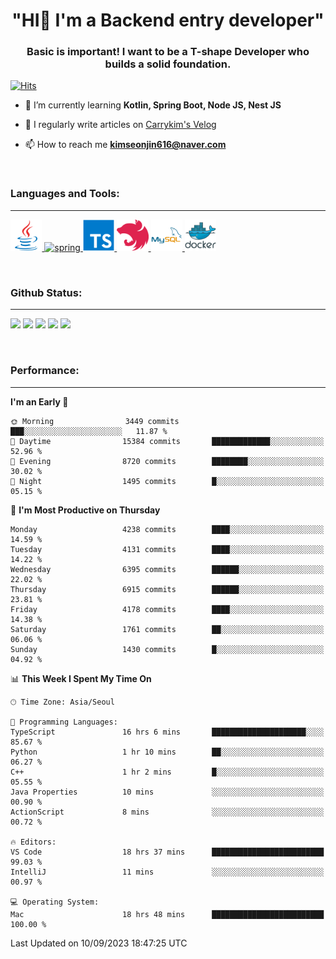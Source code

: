<h1 align="center">"HI👋 I'm a Backend entry developer" </h1>
<h3 align="center">Basic is important! I want to be a T-shape Developer who builds a solid foundation.</h3>

[![Hits](https://hits.seeyoufarm.com/api/count/incr/badge.svg?url=https%3A%2F%2Fgithub.com%2Fgimseonjin&count_bg=%2318BFE5&title_bg=%23555555&icon=ko-fi.svg&icon_color=%23E7E7E7&title=hits&edge_flat=false)](https://hits.seeyoufarm.com)

- 🌱 I’m currently learning **Kotlin, Spring Boot, Node JS, Nest JS**

- 📝 I regularly write articles on [Carrykim's Velog](https://velog.io/@carrykim)

- 📫 How to reach me **kimseonjin616@naver.com**

<br/>

<h3 align="left">Languages and Tools:</h3>

***

<p align="left"> 
 <a href="https://www.java.com" target="_blank" rel="noreferrer"> <img src="https://raw.githubusercontent.com/devicons/devicon/master/icons/java/java-original.svg" alt="java" width="10%" height="10%"/> </a>
 <a href="https://spring.io/" target="_blank" rel="noreferrer"> <img src="https://www.vectorlogo.zone/logos/springio/springio-icon.svg" alt="spring" width="10%" height="10%"/> </a>
  <a href="https://www.typescriptlang.org/" target="_blank" rel="noreferrer"> <img src="https://raw.githubusercontent.com/devicons/devicon/master/icons/typescript/typescript-original.svg" alt="typescript" width="10%" height="10%"/> </a>
<a href="https://nestjs.com/" target="_blank" rel="noreferrer"> <img src="https://raw.githubusercontent.com/devicons/devicon/master/icons/nestjs/nestjs-plain.svg" alt="nestjs" width="10%" height="10%"/> </a> 
<a href="https://www.mysql.com/" target="_blank" rel="noreferrer"> <img src="https://raw.githubusercontent.com/devicons/devicon/master/icons/mysql/mysql-original-wordmark.svg" alt="mysql" width="10%" height="10%"/>  </a>
 <a href="https://www.docker.com/" target="_blank" rel="noreferrer"> <img src="https://raw.githubusercontent.com/devicons/devicon/master/icons/docker/docker-original-wordmark.svg" alt="docker" width="10%" height="10%"/> </a>
 </p>
</p>

<br/>

<h3 align="left">Github Status:</h3>

***

![](http://github-profile-summary-cards.vercel.app/api/cards/profile-details?username=gimseonjin&theme=nord_bright)
![](http://github-profile-summary-cards.vercel.app/api/cards/repos-per-language?username=gimseonjin&theme=nord_bright)
![](http://github-profile-summary-cards.vercel.app/api/cards/most-commit-language?username=gimseonjin&theme=nord_bright)
![](http://github-profile-summary-cards.vercel.app/api/cards/stats?username=gimseonjin&theme=nord_bright)
![](http://github-profile-summary-cards.vercel.app/api/cards/productive-time?username=gimseonjin&theme=nord_bright&utcOffset=8)


<br/>

<h3 align="left">Performance:</h3>

***

<!--START_SECTION:waka-->
**I'm an Early 🐤** 

```text
🌞 Morning                3449 commits        ███░░░░░░░░░░░░░░░░░░░░░░   11.87 % 
🌆 Daytime                15384 commits       █████████████░░░░░░░░░░░░   52.96 % 
🌃 Evening                8720 commits        ████████░░░░░░░░░░░░░░░░░   30.02 % 
🌙 Night                  1495 commits        █░░░░░░░░░░░░░░░░░░░░░░░░   05.15 % 
```
📅 **I'm Most Productive on Thursday** 

```text
Monday                   4238 commits        ████░░░░░░░░░░░░░░░░░░░░░   14.59 % 
Tuesday                  4131 commits        ████░░░░░░░░░░░░░░░░░░░░░   14.22 % 
Wednesday                6395 commits        ██████░░░░░░░░░░░░░░░░░░░   22.02 % 
Thursday                 6915 commits        ██████░░░░░░░░░░░░░░░░░░░   23.81 % 
Friday                   4178 commits        ████░░░░░░░░░░░░░░░░░░░░░   14.38 % 
Saturday                 1761 commits        ██░░░░░░░░░░░░░░░░░░░░░░░   06.06 % 
Sunday                   1430 commits        █░░░░░░░░░░░░░░░░░░░░░░░░   04.92 % 
```


📊 **This Week I Spent My Time On** 

```text
🕑︎ Time Zone: Asia/Seoul

💬 Programming Languages: 
TypeScript               16 hrs 6 mins       █████████████████████░░░░   85.67 % 
Python                   1 hr 10 mins        ██░░░░░░░░░░░░░░░░░░░░░░░   06.27 % 
C++                      1 hr 2 mins         █░░░░░░░░░░░░░░░░░░░░░░░░   05.55 % 
Java Properties          10 mins             ░░░░░░░░░░░░░░░░░░░░░░░░░   00.90 % 
ActionScript             8 mins              ░░░░░░░░░░░░░░░░░░░░░░░░░   00.72 % 

🔥 Editors: 
VS Code                  18 hrs 37 mins      █████████████████████████   99.03 % 
IntelliJ                 11 mins             ░░░░░░░░░░░░░░░░░░░░░░░░░   00.97 % 

💻 Operating System: 
Mac                      18 hrs 48 mins      █████████████████████████   100.00 % 
```


 Last Updated on 10/09/2023 18:47:25 UTC
<!--END_SECTION:waka-->

<div align="center">
  
